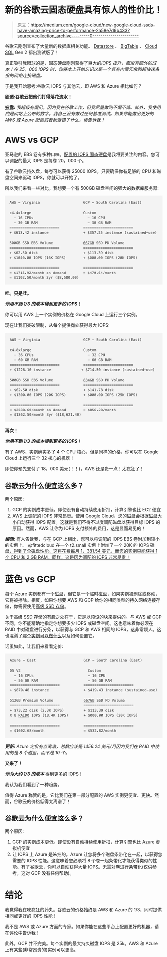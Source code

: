 # 新的谷歌云固态硬盘具有惊人的性价比！

> 原文：<https://medium.com/google-cloud/new-google-cloud-ssds-have-amazing-price-to-performance-2a58e7d9b433?source=collection_archive---------0----------------------->

谷歌云刚刚宣布了大量新的数据库相关功能。 [Datastore](https://cloud.google.com/datastore/) 、 [BigTable](https://cloud.google.com/bigtable/) 、 [Cloud SQL](https://cloud.google.com/sql/) Gen 2 都出测试版了！

真正吸引我眼球的是，固态硬盘刚刚获得了巨大的*IOPS 提升，而没有额外的成本！在 25，000 IOPS 时，你基本上开始忘记这是一个具有内置冗余和超快速备份的网络连接磁盘。*

于是我开始思考:谷歌云 IOPS 与其他云，即 AWS 和 Azure 相比如何？

**剧透:谷歌云把他们打得落花流水！**

**披露:** *我超级有偏见，因为我在谷歌工作，但我尽量做到不偏不倚。此外，我使用的是网站上公布的数字。我自己没有做过任何基准测试。如果你能做出更好的 AWS 或 Azure 配置或者我做错了什么，请告诉我！*

# AWS vs GCP

亚马逊的 EBS 卷有多种口味。[配置的 IOPS 固态硬盘](https://aws.amazon.com/about-aws/whats-new/2012/07/31/announcing-provisioned-iops-for-amazon-ebs/)是我将要关注的内容。您可以调配的最大 IOPS 是每卷 20，000 个。

有了谷歌云持久盘，每卷可以获得 25000 IOPS。只要确保你有足够的 CPU 和磁盘空间来驱动 IOPS，你就可以开始了。

所以我们来看一些对比。我想要一个有 500GB 磁盘空间的强大的数据库服务器:

![](img/733218aabeeee3c51c162d6343acb3d8.png)

**哇。只是哇。**

***你用不到 1/3 的成本得到更多的 IOPS***！

你可以用 AWS 上一个实例的价格在 Google Cloud 上运行三个实例。

现在让我们突破限制，从每个提供商处获得最大 IOPS:

![](img/f5e0805802ba958529bd5bbcce501e73.png)

**再次！**

***你用不到 1/3 的成本得到更多的 IOPS***！

有了 AWS，实例确实多了 4 个 CPU 核心，但是同样的价格，你可以在 Google Cloud 上运行三个 32 核心的机器！

即使你预先支付了 18，000 美元(！！)，AWS 还是贵一点！太疯狂了！

## 谷歌云为什么便宜这么多？

两个原因:

1.  GCP 的实例成本更低。即使没有自动持续使用折扣，计算引擎也比 EC2 便宜
2.  AWS 上调配的 IOPS 非常昂贵。使用 Google Cloud，您的磁盘会根据磁盘大小自动获得 IOPS 配置。这就是我们不得不过度调配磁盘以获得目标 IOPS 的原因。然而，AWS 让你为 IOPS 支付额外的费用，这是显而易见的！

***编辑:*** 有人告诉我，与在 GCP 上相比，您可以将调配的 IOPS EBS 卷附加到较小的实例上。 [@fittedcloud](https://twitter.com/fittedcloud) 在一个 t2.small 实例上附加了一个 [20K 的 IOPS 磁盘，得到了全磁盘性能。这将花费每月 1，381.54 美元，而您的实例只能获得 1 个 CPU 和 2 GB RAM。同样，这是因为调配的 IOPS 非常昂贵！](https://twitter.com/fittedcloud/status/768205575020740608)

# 蓝色 vs GCP

每个 Azure 实例都有一个磁盘，但它是一个临时磁盘，如果实例被删除或移动，它将被擦除。相反，如果你想要 AWS 和 GCP 给你的相同类型的持久网络连接存储，你需要使用[高级 SSD 存储](https://azure.microsoft.com/en-us/documentation/articles/storage-premium-storage/)。

关于高级 SSD 存储的有趣之处在于，它是以预设的块来提供的。与 AWS 或 GCP 不同，你不能精确地指定你想要多少 IOPS 或磁盘空间。这也意味着你必须在 RAID 中对磁盘进行分条，以获得与 GCP 和 AWS 相同的 IOPS，这非常烦人。这也混淆了[哪个实例可以做什么](https://azure.microsoft.com/en-us/documentation/articles/storage-premium-storage/#using-linux-vms-with-premium-storage)以及如何设置它。

话虽如此，让我们来看看定价:

![](img/df7558ced66a96d14358077ecf3bb0b4.png)

***更新:*** *Azure 定价有点离谱，总数应该是 1456.24 美元/月因为我们在 RAID 中使用的是 8 个磁盘，而不是 10 个。*

**又来了！**

***你为大约 1/3 的成本*** 得到更多的 IOPS！

我认为我们看到了一种趋势。

值得 Azure 称赞的是，它比我们在第一部分配置的 AWS 实例更便宜、更快。然而，谷歌云的价格低得太离谱了！

## 谷歌云为什么便宜这么多？

两个原因:

1.  GCP 的实例成本更低。即使没有自动持续使用折扣，计算引擎也比 Azure 虚拟机便宜
2.  让 IOPS 上 Azure 是笨拙的。Azure 让您将多个磁盘条带化在一起，以获得您需要的 IOPS 性能。这意味着您必须将 8 个卷一起条带化才能获得类似的性能。有了谷歌云，你可以自动获得大量 IOPS。无需对卷进行条带化(仅供参考，这对 GCP 没有任何帮助)。

# 结论

我觉得我在吃疯狂的药丸。谷歌云的价格始终是 AWS 和 Azure 的 1/3，同时提供相同或更好的 IOPS 性能！

我不是 AWS 或 Azure 方面的专家。如果你能在这些平台上配置更好的机器，请在评论中告诉我！

此外，GCP 并不完美。每个实例的最大持久磁盘 IOPS 是 25k。AWS 和 Azure 上有某些(非常昂贵的)实例可以更高。